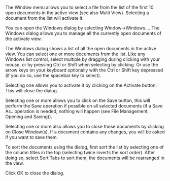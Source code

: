 The Window menu allows you to select a file from the list of the first 10 open documents in the active view (see also Multi View). Selecting a document from the list will activate it. 



You can open the Windows dialog by selecting Window->Windows.... The Windows dialog allows you to manage all the currently open documents of the activate view.

The Windows dialog shows a list of all the open documents in the active view. You can select one or more documents from the list. Like any Windows list control, select multiple by dragging during clicking with your mouse, or by pressing Ctrl or Shift when selecting by clicking. Or use the arrow keys on your keyboard optionally with the Ctrl or Shift key depressed (if you do so, use the spacebar key to select).

Selecting one allows you to activate it by clicking on the Activate button. This will close the dialog.

Selecting one or more allows you to click on the Save button, this will perform the Save operation if possible on all selected documents (if a Save As.. operation is needed, nothing will happen (see File Management, Opening and Saving)).

Selecting one or more also allows you to close those documents by clicking on Close Window(s). If a document contains any changes, you will be asked if you want to save them.

To sort the documents using the dialog, first sort the list by selecting one of the column titles in the top (selecting twice inverts the sort order). After doing so, select Sort Tabs to sort them, the documents will be rearranged in the view.

Click OK to close the dialog.